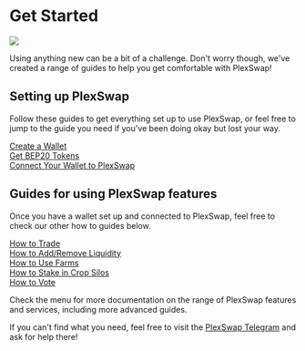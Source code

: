 # Get Started

![](../.gitbook/assets/Get\_Started.png)

Using anything new can be a bit of a challenge. Don't worry though, we've created a range of guides to help you get comfortable with PlexSwap!

## Setting up PlexSwap

Follow these guides to get everything set up to use PlexSwap, or feel free to jump to the guide you need if you've been doing okay but lost your way.

[Create a Wallet](https://docs.plexswap.finance/get-started/wallet-guide)\
[Get BEP20 Tokens](https://docs.plexswap.finance/get-started/bep20-guide)\
[Connect Your Wallet to PlexSwap](https://docs.plexswap.finance/get-started/connection-guide)

## Guides for using PlexSwap features

Once you have a wallet set up and connected to PlexSwap, feel free to check our other how to guides below.

[How to Trade](https://docs.plexswap.finance/products/PlexSwap-exchange/trade-guide)\
[How to Add/Remove Liquidity](https://docs.plexswap.finance/products/PlexSwap-exchange/liquidity-guide)\
[How to Use Farms](https://docs.plexswap.finance/products/yield-farming/how-to-use-farms)\
[How to Stake in Crop Silos](https://docs.plexswap.finance/products/crop-silos/crop-silos-guide)\
[How to Vote](https://docs.plexswap.finance/products/voting/voting-guide)

Check the menu for more documentation on the range of PlexSwap features and services, including more advanced guides.

If you can't find what you need, feel free to visit the [PlexSwap Telegram](../contact-us/telegram.md) and ask for help there!
